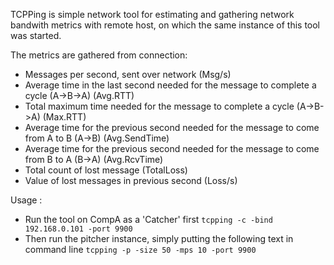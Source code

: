 TCPPing is simple network tool for estimating and gathering network bandwith metrics with remote host, on which the same instance of this tool was started.

The metrics are gathered from connection:
* Messages per second, sent over network (Msg/s)
* Average time in the last second needed for the message to complete a cycle (A->B->A) (Avg.RTT)
* Total maximum time needed for the message to complete a cycle (A->B->A) (Max.RTT)
* Average time for the previous second needed for the message to come from A to B (A->B) (Avg.SendTime)
* Average time for the previous second needed for the message to come from B to A (B->A) (Avg.RcvTime)
* Total count of lost message (TotalLoss)
* Value of lost messages in previous second (Loss/s)

Usage :
+ Run the tool on CompA as a 'Catcher' first
`tcpping -c -bind 192.168.0.101 -port 9900`
+ Then run the pitcher instance, simply putting the following text in command line
`tcpping -p -size 50 -mps 10 -port 9900`
